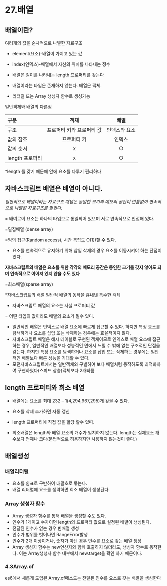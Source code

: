 # 27.배열

## 배열이란?

여러개의 값을 순차적으로 나열한 자료구조

- element(요소)-배열이 가지고 있는 값

- index(인덱스)-배열에서 자신의 위치를 나타내는 정수
- 배열은 길이를 나타내는 length 프로퍼티를 갖는다
- 배열이라는 타입은 존재하지 않는다. 배열은 객체.
- 리터럴 또는 Array 생성자 함수로 생성가능



일반객체와 배열의 다른점

| 구분            |           객체            |     배열      |
| :-------------- | :-----------------------: | :-----------: |
| 구조            | 프로퍼티 키와 프로퍼티 값 | 인덱스와 요소 |
| 값의 참조       |        프로퍼티 키        |    인덱스     |
| 값의 순서       |             x             |       ○       |
| length 프로퍼티 |             x             |       ○       |

*length 를 갖기 때문에 안에 요소를 다루기 편리하다



## 자바스크립트 배열은 배열이 아니다.

*일반적으로 배열이라는 자료구조 개념은 동일한 크기의 메모리 공간이 빈틈없이 연속적으로 나열된 자료구조를 말한다.*

= 배여르이 요소는 하나의 타입으로 통일되어 있으며 서로 연속적으로 인접해 있다.

=밀집배열 (dense array)

=임의 접근(Random access), 시간 복잡도 O(1))할 수 있다.

- 요소를 연속적으로 유지하기 위해 삽입 삭제의 경우 요소를 이동시켜야 하는 단점이 있다.



**자바스크립트의 배열은 요소를 위한 각각의 메모리 공간은 동인한 크기를 갖지 않아도 되며 연속적으로 이어져 있지 않을 수도 있다**

=희소배열(sparse array)



*자바스크립트의 배열 일반적 배열의 동작을 흉내낸 특수한 객체

- 자바스크립트 매열의 요소는 사실 프로퍼티 값

= 어떤 타입의 값이라도 배열의 요소가 될수 있다.

- 일반적인 배열은 인덱스로 배열 요소에 빠르게 접근할 수 있다. 하지만 특정 요소를 탐색하거나 요소를 삽입 또는 삭제하는 경우에는 효율적이지 않다.
- 자바스크립트 배열은 해시 테이블로 구현된 객체이므로 인덱스로 배열 요소에 접근하는 경우, 일반적인 배열보다 성능적인 면에서 느릴 수 밖에 없는 구조적인 단점을 갖는다. 하지만 특정 요소를 탐색하거나 요소를 삽입 또는 삭제하는 경우에는 일반적인 배열보다 빠른 성능을 기대할 수 있다.
- 모던자바스크립트에서는 일반객체와 구별하여 보다 배열처럼 동작하도록 최적화하여 구현하였다(스피드 상승)객체보다 2개빠름



## length 프로퍼티와 희소 배열

- 배열에는 요소를 최대 232 – 1(4,294,967,295)개 갖을 수 있다.

- 요소를 삭제 추가하면 자동 갱신
- length 프로퍼티에 직접 값을 할당 할수 있따.
- 희소배열은 length와 배열 요소의 개수가 일치하지 않는다. length는 실제요소 개수보다 언제나 크다(문법적으로 허용하지만 사용하지 않는것이 좋다.)

## 배열생성

### 배열리터럴

- 요소를 쉼표로 구반하여 대괄호로 묶는다.
- 배열 리터럴에 요소를 생략하면 희소 배열이 생성된다.

### Array 생성자 함수

- Array 생성자 함수를 통해 배열을 생성할 수도 있다.
- 인수가 1개이고 수자이면 length의 프로퍼티 값으로 설정된 배열이 생성된다.
- 전달된 인수가 없는 경우 빈배열 생성
- 인수가 범위를 벗어나면 RangeError발생
- 인수가 2개 이상이거나, 숫자가 아닌 경우 인수를 요소로 갖는 배열 생성
- Array 생성자 함수는 new연산자와 함께 호출하지 않더라도, 생성자 함수로 동작한다. 이는 Array생성자 함수 내부에서 new.target을 확인 하기 때문이다.

### 4.3Array.of

es6에서 새롭게 도입된 Array.of메소드는 전달된 인수를 요소로 갖는 배열을 생성한다